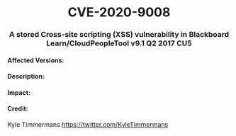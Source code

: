 # <center>CVE-2020-9008</center>

### <center>A stored Cross-site scripting (XSS) vulnerability in Blackboard Learn/CloudPeopleTool v9.1 Q2 2017 CU5 </center>

#### Affected Versions:


#### Description:


#### Impact:

#### Credit:
Kyle Timmermans
https://twitter.com/KyleTimmermans
